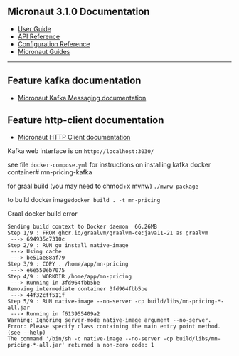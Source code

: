 ## Micronaut 3.1.0 Documentation

- [User Guide](https://docs.micronaut.io/3.1.0/guide/index.html)
- [API Reference](https://docs.micronaut.io/3.1.0/api/index.html)
- [Configuration Reference](https://docs.micronaut.io/3.1.0/guide/configurationreference.html)
- [Micronaut Guides](https://guides.micronaut.io/index.html)

---

## Feature kafka documentation

- [Micronaut Kafka Messaging documentation](https://micronaut-projects.github.io/micronaut-kafka/latest/guide/index.html)

## Feature http-client documentation

- [Micronaut HTTP Client documentation](https://docs.micronaut.io/latest/guide/index.html#httpClient)

Kafka web interface is on `http://localhost:3030/`

see file `docker-compose.yml` for instructions on installing kafka docker container# mn-pricing-kafka

for graal build (you may need to chmod+x mvnw) `./mvnw package`

to build docker image`docker build . -t mn-pricing`

Graal docker build error
```Michaels-iMac:mn-pricing-kafka mherb$ docker build . -t mn-pricing
Sending build context to Docker daemon  66.26MB
Step 1/9 : FROM ghcr.io/graalvm/graalvm-ce:java11-21 as graalvm
 ---> 694935c7310c
Step 2/9 : RUN gu install native-image
 ---> Using cache
 ---> be51ae88af79
Step 3/9 : COPY . /home/app/mn-pricing
 ---> e6e550eb7075
Step 4/9 : WORKDIR /home/app/mn-pricing
 ---> Running in 3fd964fbb5be
Removing intermediate container 3fd964fbb5be
 ---> 44f32cff511f
Step 5/9 : RUN native-image --no-server -cp build/libs/mn-pricing-*-all.jar
 ---> Running in f613955409a2
Warning: Ignoring server-mode native-image argument --no-server.
Error: Please specify class containing the main entry point method. (see --help)
The command '/bin/sh -c native-image --no-server -cp build/libs/mn-pricing-*-all.jar' returned a non-zero code: 1
```